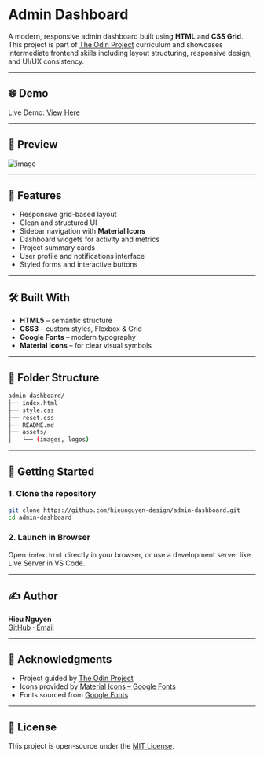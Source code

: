 # Admin Dashboard

A modern, responsive admin dashboard built using **HTML** and **CSS Grid**. This project is part of [The Odin Project](https://www.theodinproject.com/) curriculum and showcases intermediate frontend skills including layout structuring, responsive design, and UI/UX consistency.

---

## 🌐 Demo

Live Demo: [View Here](https://hieunguyen-design.github.io/admin-dashboard/)

---

## 📸 Preview

![image](https://github.com/user-attachments/assets/1abcf8fb-f803-4905-acf9-debbf793261d)
<!-- Replace with your actual screenshot path -->

---

## 📁 Features

- Responsive grid-based layout
- Clean and structured UI
- Sidebar navigation with **Material Icons**
- Dashboard widgets for activity and metrics
- Project summary cards
- User profile and notifications interface
- Styled forms and interactive buttons

---

## 🛠️ Built With

- **HTML5** – semantic structure
- **CSS3** – custom styles, Flexbox & Grid
- **Google Fonts** – modern typography
- **Material Icons** – for clear visual symbols

---

## 📂 Folder Structure

```bash
admin-dashboard/
├── index.html
├── style.css
├── reset.css
├── README.md
├── assets/
│   └── (images, logos)
```

---

## 🚀 Getting Started

### 1. Clone the repository

```bash
git clone https://github.com/hieunguyen-design/admin-dashboard.git
cd admin-dashboard
```

### 2. Launch in Browser

Open `index.html` directly in your browser, or use a development server like Live Server in VS Code.

---

## ✍️ Author

**Hieu Nguyen**  
[GitHub](https://github.com/hieunguyen-design) · [Email](mailto:hieunguyen.design@gmail.com)

---

## 🎯 Acknowledgments

- Project guided by [The Odin Project](https://www.theodinproject.com/)
- Icons provided by [Material Icons – Google Fonts](https://fonts.google.com/icons)
- Fonts sourced from [Google Fonts](https://fonts.google.com/)

---

## 📜 License

This project is open-source under the [MIT License](LICENSE).
